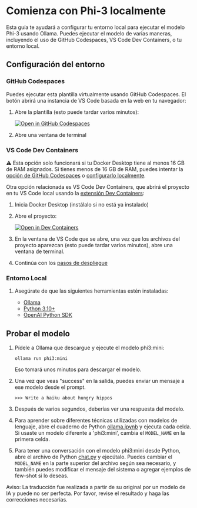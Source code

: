 # Comienza con Phi-3 localmente

Esta guía te ayudará a configurar tu entorno local para ejecutar el modelo Phi-3 usando Ollama. Puedes ejecutar el modelo de varias maneras, incluyendo el uso de GitHub Codespaces, VS Code Dev Containers, o tu entorno local.

## Configuración del entorno

### GitHub Codespaces

Puedes ejecutar esta plantilla virtualmente usando GitHub Codespaces. El botón abrirá una instancia de VS Code basada en la web en tu navegador:

1. Abre la plantilla (esto puede tardar varios minutos):

    [![Open in GitHub Codespaces](https://github.com/codespaces/badge.svg)](https://codespaces.new/microsoft/phi-3cookbook)

2. Abre una ventana de terminal

### VS Code Dev Containers

⚠️ Esta opción solo funcionará si tu Docker Desktop tiene al menos 16 GB de RAM asignados. Si tienes menos de 16 GB de RAM, puedes intentar la [opción de GitHub Codespaces](#github-codespaces) o [configurarlo localmente](#local-environment).

Otra opción relacionada es VS Code Dev Containers, que abrirá el proyecto en tu VS Code local usando la [extensión Dev Containers](https://marketplace.visualstudio.com/items?itemName=ms-vscode-remote.remote-containers):

1. Inicia Docker Desktop (instálalo si no está ya instalado)
2. Abre el proyecto:

    [![Open in Dev Containers](https://img.shields.io/static/v1?style=for-the-badge&label=Dev%20Containers&message=Open&color=blue&logo=visualstudiocode)](https://vscode.dev/redirect?url=vscode://ms-vscode-remote.remote-containers/cloneInVolume?url=https://github.com/microsoft/phi-3cookbook)

3. En la ventana de VS Code que se abre, una vez que los archivos del proyecto aparezcan (esto puede tardar varios minutos), abre una ventana de terminal.
4. Continúa con los [pasos de despliegue](#deployment)

### Entorno Local

1. Asegúrate de que las siguientes herramientas estén instaladas:

    * [Ollama](https://ollama.com/)
    * [Python 3.10+](https://www.python.org/downloads/)
    * [OpenAI Python SDK](https://pypi.org/project/openai/)

## Probar el modelo

1. Pídele a Ollama que descargue y ejecute el modelo phi3:mini:

    ```shell
    ollama run phi3:mini
    ```

    Eso tomará unos minutos para descargar el modelo.

2. Una vez que veas "success" en la salida, puedes enviar un mensaje a ese modelo desde el prompt.

    ```shell
    >>> Write a haiku about hungry hippos
    ```

3. Después de varios segundos, deberías ver una respuesta del modelo.

4. Para aprender sobre diferentes técnicas utilizadas con modelos de lenguaje, abre el cuaderno de Python [ollama.ipynb](../../code/01.Introduce/ollama.ipynb) y ejecuta cada celda. Si usaste un modelo diferente a 'phi3:mini', cambia el `MODEL_NAME` en la primera celda.

5. Para tener una conversación con el modelo phi3:mini desde Python, abre el archivo de Python [chat.py](../../code/01.Introduce/chat.py) y ejecútalo. Puedes cambiar el `MODEL_NAME` en la parte superior del archivo según sea necesario, y también puedes modificar el mensaje del sistema o agregar ejemplos de few-shot si lo deseas.

Aviso: La traducción fue realizada a partir de su original por un modelo de IA y puede no ser perfecta. 
Por favor, revise el resultado y haga las correcciones necesarias.